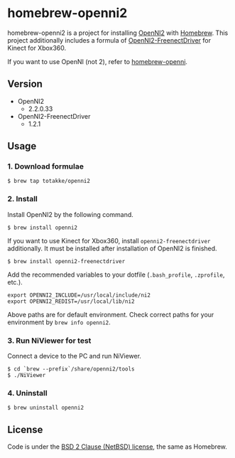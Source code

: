 # homebrew-openni2

homebrew-openni2 is a project for installing [OpenNI2][openni2] with [Homebrew][homebrew].
This project additionally includes a formula of [OpenNI2-FreenectDriver][openni2-freenectdriver] for Kinect for Xbox360.

If you want to use OpenNI (not 2), refer to [homebrew-openni][homebrew-openni].

## Version

* OpenNI2
    * 2.2.0.33
* OpenNI2-FreenectDriver
    * 1.2.1

## Usage

### 1. Download formulae

    $ brew tap totakke/openni2

### 2. Install

Install OpenNI2 by the following command.

    $ brew install openni2

If you want to use Kinect for Xbox360, install `openni2-freenectdriver` additionally.
It must be installed after installation of OpenNI2 is finished.

    $ brew install openni2-freenectdriver

Add the recommended variables to your dotfile (`.bash_profile`, `.zprofile`, etc.).

    export OPENNI2_INCLUDE=/usr/local/include/ni2
    export OPENNI2_REDIST=/usr/local/lib/ni2

Above paths are for default environment.
Check correct paths for your environment by `brew info openni2`.

### 3. Run NiViewer for test

Connect a device to the PC and run NiViewer.

    $ cd `brew --prefix`/share/openni2/tools
    $ ./NiViewer

### 4. Uninstall

    $ brew uninstall openni2

## License

Code is under the [BSD 2 Clause (NetBSD) license][license], the same as Homebrew.

[openni2]:http://structure.io/openni
[homebrew]:http://mxcl.github.com/homebrew/
[openni2-freenectdriver]:https://github.com/OpenKinect/libfreenect
[homebrew-openni]:https://github.com/totakke/homebrew-openni
[license]:https://github.com/totakke/homebrew-openni2/blob/master/LICENSE
